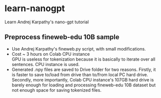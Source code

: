# learn-nanogpt
Learn Andrej Karpathy's nano-gpt tutorial


## Preprocess fineweb-edu 10B sample
- Use Andrej Karpathy's fineweb.py script, with small modifications.
- Cost ~ 3 hours on Colab CPU instance <br> 
    GPU is useless for tokenization because it is basically to iterate over all sentences. CPU instance is used.
- Generated .npy files are saved to Drive folder for two reasons. Firstly, it is faster to save to/load from drive than to/from local PC hard drive. Secondly, more importantly, Colab CPU instance's 107GB hard drive is barely enough for loading and processing fineweb-edu 10B dataset but not enough space for saving tokenized files. 

## 